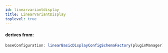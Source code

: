 ```yaml
---
id: linearvariantdisplay
title: LinearVariantDisplay
toplevel: true
---
```


#### derives from:

```js
baseConfiguration: linearBasicDisplayConfigSchemaFactory(pluginManager)
```
